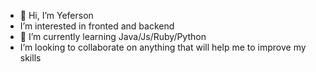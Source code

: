 - 👋 Hi, I’m Yeferson
- I’m interested in fronted and backend
- 🌱 I’m currently learning Java/Js/Ruby/Python
- I’m looking to collaborate on anything that will help me to improve my skills

<!---
ALHnosre/ALHnosre is a ✨ special ✨ repository because its `README.md` (this file) appears on your GitHub profile.
You can click the Preview link to take a look at your changes.
--->
